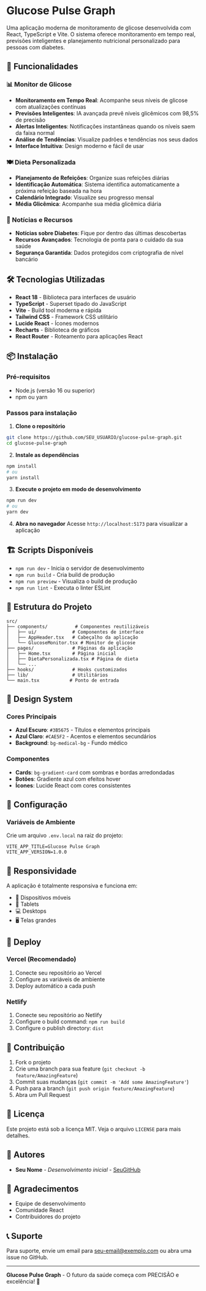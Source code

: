 # Glucose Pulse Graph

Uma aplicação moderna de monitoramento de glicose desenvolvida com React, TypeScript e Vite. O sistema oferece monitoramento em tempo real, previsões inteligentes e planejamento nutricional personalizado para pessoas com diabetes.

## 🚀 Funcionalidades

### 📊 Monitor de Glicose
- **Monitoramento em Tempo Real**: Acompanhe seus níveis de glicose com atualizações contínuas
- **Previsões Inteligentes**: IA avançada prevê níveis glicêmicos com 98,5% de precisão
- **Alertas Inteligentes**: Notificações instantâneas quando os níveis saem da faixa normal
- **Análise de Tendências**: Visualize padrões e tendências nos seus dados
- **Interface Intuitiva**: Design moderno e fácil de usar

### 🍽️ Dieta Personalizada
- **Planejamento de Refeições**: Organize suas refeições diárias
- **Identificação Automática**: Sistema identifica automaticamente a próxima refeição baseada na hora
- **Calendário Integrado**: Visualize seu progresso mensal
- **Média Glicêmica**: Acompanhe sua média glicêmica diária

### 📰 Notícias e Recursos
- **Notícias sobre Diabetes**: Fique por dentro das últimas descobertas
- **Recursos Avançados**: Tecnologia de ponta para o cuidado da sua saúde
- **Segurança Garantida**: Dados protegidos com criptografia de nível bancário

## 🛠️ Tecnologias Utilizadas

- **React 18** - Biblioteca para interfaces de usuário
- **TypeScript** - Superset tipado do JavaScript
- **Vite** - Build tool moderna e rápida
- **Tailwind CSS** - Framework CSS utilitário
- **Lucide React** - Ícones modernos
- **Recharts** - Biblioteca de gráficos
- **React Router** - Roteamento para aplicações React

## 📦 Instalação

### Pré-requisitos
- Node.js (versão 16 ou superior)
- npm ou yarn

### Passos para instalação

1. **Clone o repositório**
```bash
git clone https://github.com/SEU_USUARIO/glucose-pulse-graph.git
cd glucose-pulse-graph
```

2. **Instale as dependências**
```bash
npm install
# ou
yarn install
```

3. **Execute o projeto em modo de desenvolvimento**
```bash
npm run dev
# ou
yarn dev
```

4. **Abra no navegador**
Acesse `http://localhost:5173` para visualizar a aplicação

## 🏗️ Scripts Disponíveis

- `npm run dev` - Inicia o servidor de desenvolvimento
- `npm run build` - Cria build de produção
- `npm run preview` - Visualiza o build de produção
- `npm run lint` - Executa o linter ESLint

## 📁 Estrutura do Projeto

```
src/
├── components/          # Componentes reutilizáveis
│   ├── ui/             # Componentes de interface
│   ├── AppHeader.tsx   # Cabeçalho da aplicação
│   └── GlucoseMonitor.tsx # Monitor de glicose
├── pages/              # Páginas da aplicação
│   ├── Home.tsx        # Página inicial
│   ├── DietaPersonalizada.tsx # Página de dieta
│   └── ...
├── hooks/              # Hooks customizados
├── lib/                # Utilitários
└── main.tsx           # Ponto de entrada
```

## 🎨 Design System

### Cores Principais
- **Azul Escuro**: `#3B5675` - Títulos e elementos principais
- **Azul Claro**: `#CAE5F2` - Acentos e elementos secundários
- **Background**: `bg-medical-bg` - Fundo médico

### Componentes
- **Cards**: `bg-gradient-card` com sombras e bordas arredondadas
- **Botões**: Gradiente azul com efeitos hover
- **Ícones**: Lucide React com cores consistentes

## 🔧 Configuração

### Variáveis de Ambiente
Crie um arquivo `.env.local` na raiz do projeto:

```env
VITE_APP_TITLE=Glucose Pulse Graph
VITE_APP_VERSION=1.0.0
```

## 📱 Responsividade

A aplicação é totalmente responsiva e funciona em:
- 📱 Dispositivos móveis
- 📱 Tablets
- 💻 Desktops
- 🖥️ Telas grandes

## 🚀 Deploy

### Vercel (Recomendado)
1. Conecte seu repositório ao Vercel
2. Configure as variáveis de ambiente
3. Deploy automático a cada push

### Netlify
1. Conecte seu repositório ao Netlify
2. Configure o build command: `npm run build`
3. Configure o publish directory: `dist`

## 🤝 Contribuição

1. Fork o projeto
2. Crie uma branch para sua feature (`git checkout -b feature/AmazingFeature`)
3. Commit suas mudanças (`git commit -m 'Add some AmazingFeature'`)
4. Push para a branch (`git push origin feature/AmazingFeature`)
5. Abra um Pull Request

## 📄 Licença

Este projeto está sob a licença MIT. Veja o arquivo `LICENSE` para mais detalhes.

## 👥 Autores

- **Seu Nome** - *Desenvolvimento inicial* - [SeuGitHub](https://github.com/seuusuario)

## 🙏 Agradecimentos

- Equipe de desenvolvimento
- Comunidade React
- Contribuidores do projeto

## 📞 Suporte

Para suporte, envie um email para seu-email@exemplo.com ou abra uma issue no GitHub.

---

**Glucose Pulse Graph** - O futuro da saúde começa com PRECISÃO e excelência! 🎯